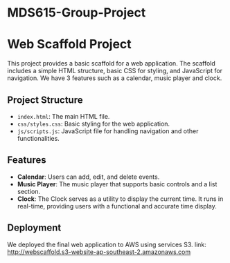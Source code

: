 # MDS615-Group-Project
# Web Scaffold Project

This project provides a basic scaffold for a web application. The scaffold includes a simple HTML structure, basic CSS for styling, and JavaScript for navigation. We have 3 features such as a calendar, music player and clock.

## Project Structure

- `index.html`: The main HTML file.
- `css/styles.css`: Basic styling for the web application.
- `js/scripts.js`: JavaScript file for handling navigation and other functionalities.



## Features

- **Calendar**: Users can add, edit, and delete events.
- **Music Player**: The music player that supports basic controls and a list section.
- **Clock**: The Clock serves as a utility to display the current time. It runs in real-time, providing 
users with a functional and accurate time display.

## Deployment

We deployed the final web application to AWS using services S3. 
link: http://webscaffold.s3-website-ap-southeast-2.amazonaws.com